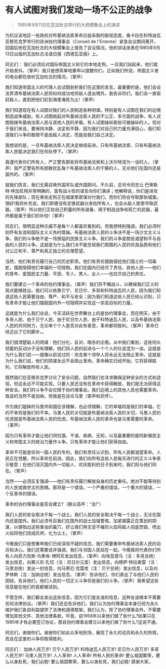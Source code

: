 # 有人试图对我们发动一场不公正的战争

> 1985年9月11日在瓦加杜古举行的大规模集会上的演讲

为抗议该地区一些政权对布基纳法索革命日益采取的敌视态度，桑卡拉在科特迪瓦亚穆苏克罗举行的非洲协约理事会（Conseil de l'Entente）紧急会议期间离开，回国后他在瓦加杜古的大规模集会上报告了会议情况。他的讲话发表在1985年9月13日出版的瓦加杜古法语日报《西德瓦亚报》上。

同志们：
我们必须应对国际帝国主义和它的本地走狗。一旦我们站起来，他们就开始发抖。（掌声）我只是想简单地重申以提醒你们，正如我们所说，帝国主义者的电台都在收听瓦加杜古的情况。（掌声）

我们知道帝国主义的代理人会试图剖析我们在这里的发言。最重要的是，他们会设法弄清布基纳法索人民将如何成功地将敌人逐出境外。我告诉你们，我们会一直驱赶敌人，直到把他们赶到海里淹死为止!（掌声）

我们知道现在有人试图对我们的人民制造各种阴谋。特别是有人试图在我们的边境制造战争威胁。有人试图挑起对布基纳法索人民的不公正、多方面的战争。有人试图挑拨布基纳法索人民与其他人民的矛盾。有人试图操纵那些可被操纵的人。但对于我们来说，要保持冷静、淡定和平静，因为我们对自己的力量充满信心，我们知道我们斗争的极限不是由敌人决定，而是由我们自己决定。

我想说的是，一旦布基纳法索人民决定继续前进，只有布基纳法索、只有布基纳法索人民能决定我们在何处停下。（掌声）

我谨代表你们所有人，严正警告那些将布基纳法索和上沃尔特混为一谈的人。（掌声）我严正警告所有胆敢扰乱每个布基纳法索人的宁静的人，无论他们在国内还是国外的。（掌声）

就我们而言，我们无需召唤外国军队或外国顾问。不久前，总司令同志让·巴蒂斯特·林加尼用非常明确的、富有战斗性的语言向你们演讲；他解释说，你们是进攻的先锋部队；现在某些走狗正在城堡里密谋对付我们，而你们将会夺取那些城堡。很好!我将补充说，我们即便没有足够武器分发给所有人，也会从敌人那里夺取武器。（掌声）所以他们正给自己积蓄的所有装备、用于制造战争和死亡的武器，最终都是属于我们的补给!（掌声）

同志们，很明显这种示威不是每个人都喜欢看到的。但我想特别强调，我们必须时刻怀有友谊和国际主义义务的情操。布基纳法索人民的斗争决不是一场沙文主义斗争。我们的斗争绝不是一场狭隘的民族主义斗争。我们的斗争是那些渴望和平与自由的人民的斗争。这就是为什么我们决不能忽视我们周围的人民的优良品质和他们对公正和平、尊严和真正独立的合理愿望。

当然，他们有责任履行自己的历史职责。他们有责任摆脱侵扰他们国土的一切毒蛇，摆脱阻碍他们幸福的一切怪物。我们在国内已经尽了责任。其他人民——他们的青年、爱国民主力量、平民、军人、男人、女人——也应尽自己的责任。

我们要建立一个革命的协约理事会。（掌声）我们将不懈战斗，以确保我们正义的观点能够胜出。我们可以依靠贝宁、尼日尔、多哥和科特迪瓦的人民，因为我们知道这些人民需要自由、尊严、和平与安全；因为我们知道这些人民已经认识到，只有革命才能让他们摆脱国内外一切阻碍并实现这一崇高目标的力量。

这就是为什么我们会说，今天活跃在世界舞台上的是协约理事会，而在明天，由于多哥人民、由于贝宁人民、由于尼日尔人民、由于科特迪瓦人民，以及布基纳法索人民的共同努力，无论单个个人是否对此有善意，革命都将胜利。（掌声）革命已经迈出了它的脚步。。

我们很清楚敌人的阴谋：他们分化、反对、暗杀的企图。从中我们看到，这些彻头彻尾的反动分子没有理解，他们将人民的前进与一个个人的仕途混为一谈。这就是为什么我们说——就像以前说过的：攻击某个领导人将永远无法阻止革命。这就是为什么我们说，他们的阴谋永远不会阻止革命。革命确实已经开始，它将获得胜利，它将解放所有人民。

既然我们在亚穆苏克罗讨论了安全问题，自然我们也寻求确保这种安全的方式和途径。但这永远不可能实现。只要人民还没有在革命中获得解放，我们就无法获得这种安全。我们的斗争不会仅限于协约理事会。我们边境上的其他人民也需要革命。我说的当然不是加纳，但我是在谈论马里（掌声和欢呼）。

作为我们姐妹的马里共和国应该理解，也必须理解，它的幸福将是我们的幸福，它的不幸将是我们的不幸。马里人民的关切就是布基纳法索人民的关切，马里人民的忧虑就是布基纳法索人民的忧虑。布基纳法索人民的革命也是马里需要的革命。（掌声）

因为只有革命才能让他们同饥饿、干渴、疾病、无知，以及最重要的是同新殖民主义和帝国主义的统治力量作斗争。只有革命才能让他们获得自由。

革命不可能是任何一国人民的专利。我们有责任认识到，所有人民都渴望革命。人民正在觉醒，所以革命在前进。因此，我们向所有这些人民每天进行的正义斗争表示敬意；在他们消灭国内外一切敌人、欢庆胜利的日子到来时，我们将与他们同在。（掌声）

当然——必须反复强调——他们有责任履行解放自身的历史重任。绝对不能等待别的人民或救世主的恩赐。那将是一个错误，一个严重的错误，一个重大的错误，一个反革命的错误。

革命的协约理事会是否会建立?（群众高呼："会!"）

我们人民的安全取决于每一个战士。我们人民的安全取决于每一个战士，无论在国内还是国外。我们必须号召我们在国外的战士加强警惕，加紧揭露正在策划的阴谋，以便指出这些害虫的巢穴，好让我们用无坚不摧的火焰将敌人彻底焚毁，喷出火焰将他们烧成灰烬，化为尘土。（掌声）

今晚我们只是想重申我们已经深信不疑的信念。我们需要重申布基纳法索人民的动员和决心。我们还需要说并强调，我们与邻国人民站在一起。今晚我将代表你们所有人向菲力克斯·乌弗埃-博阿尼发出信息，（掌声）向埃亚德马（注：多哥总统）发出信息，向赛义尼·孔切（注：尼日尔元首）发出信息，向穆萨·特拉奥雷（注：马里总统）发出一封信息，向马蒂厄·克雷库（注：贝宁总统）发出信息，以及向罗林斯（注：加纳总统）发出信息。（掌声）告诉他们，你们表达了与他们人民的团结，告诉他们，他们人民的一切正义斗争将是我们的斗争。（掌声）我希望这些信息能在他们的首都被读到。

不管怎样，我们都会发出这些信息，因为它们是友谊的信息，这种友谊根本不需要任何法律协议。（掌声）我们还会告诉他们，我们认为协约理事会本身已经为永久维护我们各自利益提供了法律和道德框架。我们认为，除了协约理事会外，不需要增加其他文件、其他法律条款。毕竟，自1958年以来他们做了些什么?如果只在1985年才有必要签订协议，那自协约理事会建立以来他们做了些什么?这说不通。

同志们，谢谢你们。谢谢你们如此众多地到场，展现了永久的动员和永久的热情，而且在这里的斗争将取得胜利。

同志们：
加纳人民万岁!
贝宁人民万岁!
科特迪瓦人民万岁!
尼日尔人民万岁!
多哥人民万岁!
马里人民万岁!
人人革命!
人人革命!
所有人民的革命!
要么祖国繁荣，要么以身赴死，我们必胜!
要么祖国繁荣，要么以身赴死，我们必胜!
感谢大家。

